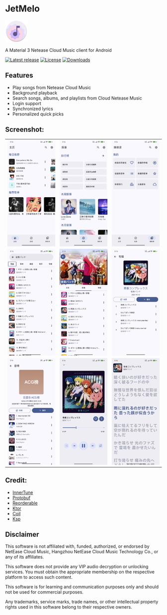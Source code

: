 # JetMelo
<img src="app\src\main\res\mipmap-xxxhdpi\ic_launcher_round.webp" height="72">

A Material 3 Netease Cloud Music client for Android

[![Latest release](https://img.shields.io/github/v/release/rcmiku/JetMelo?include_prereleases)](https://github.com/rcmiku/JetMelo/releases)
[![License](https://img.shields.io/github/license/rcmiku/JetMelo)](https://www.gnu.org/licenses/gpl-3.0)
[![Downloads](https://img.shields.io/github/downloads/rcmiku/JetMelo/total)](https://github.com/rcmiku/JetMelo/releases)

## Features

- Play songs from Netease Cloud Music
- Background playback
- Search songs, albums, and playlists from Cloud Netease Music
- Login support
- Synchronized lyrics
- Personalized quick picks

## Screenshot:

<table>
  <tr>
    <td><img src="screenshot/01.jpg" width="200" /></td>
    <td><img src="screenshot/02.jpg" width="200" /></td>
    <td><img src="screenshot/03.jpg" width="200" /></td>
  </tr>
  <tr>
    <td><img src="screenshot/04.jpg" width="200" /></td>
    <td><img src="screenshot/05.jpg" width="200" /></td>
    <td><img src="screenshot/06.jpg" width="200" /></td>
  </tr>
  <tr>
    <td><img src="screenshot/07.jpg" width="200" /></td>
    <td><img src="screenshot/08.jpg" width="200" /></td>
    <td><img src="screenshot/09.jpg" width="200" /></td>
  </tr>
</table>

## Credit:

- [InnerTune](https://github.com/z-huang/InnerTune)
- [Protobuf](https://github.com/protocolbuffers/protobuf)
- [Reorderable](https://github.com/Calvin-LL/Reorderable)
- [Ktor](https://github.com/ktorio/ktor)
- [Coil](https://github.com/coil-kt/coil)
- [Ksp](https://github.com/google/ksp)

## Disclaimer

This software is not affiliated with, funded, authorized, or endorsed by NetEase Cloud Music, Hangzhou NetEase Cloud Music Technology Co., or any of its affiliates.

This software does not provide any VIP audio decryption or unlocking services. You must obtain the appropriate membership on the respective platform to access such content.

This software is for learning and communication purposes only and should not be used for commercial purposes.

Any trademarks, service marks, trade names, or other intellectual property rights used in this software belong to their respective owners.